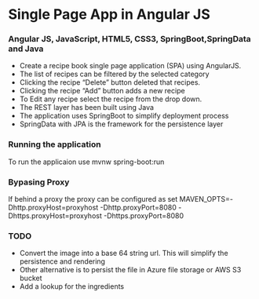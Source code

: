 # Single Page App in Angular JS
### Angular JS, JavaScript, HTML5, CSS3, SpringBoot,SpringData and Java


* Create a recipe book single page application (SPA) using AngularJS.
* The list of recipes can be filtered by the selected category
* Clicking the recipe “Delete” button deleted that recipes.
* Clicking the recipe “Add” button adds a new recipe
* To Edit any recipe select the recipe from the drop down.
* The REST layer has been built using Java
* The application uses SpringBoot to simplify deployment process
* SpringData with JPA is the framework for the persistence layer

### Running the application
To run the applicaion use mvnw spring-boot:run

### Bypasing Proxy
If behind a proxy the proxy can be configured as
set MAVEN_OPTS=-Dhttp.proxyHost=proxyhost -Dhttp.proxyPort=8080 -Dhttps.proxyHost=proxyhost -Dhttps.proxyPort=8080


### TODO
* Convert the image into a base 64 string url. This will simplify the persistence and rendering
* Other alternative is to persist the file in Azure file storage or AWS S3 bucket
* Add a lookup for the ingredients
